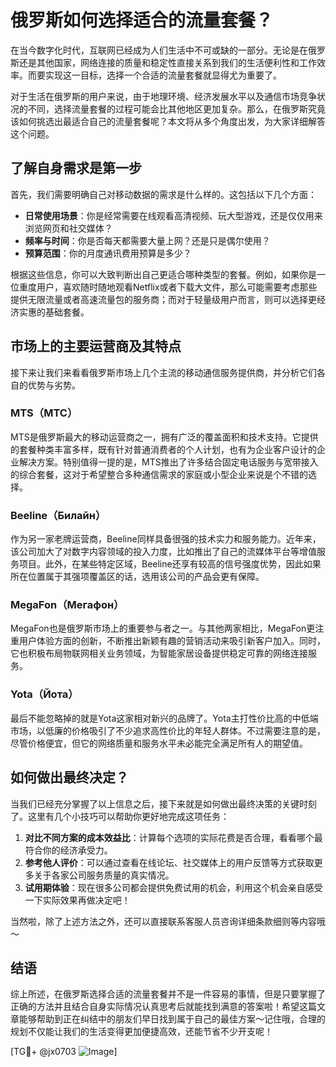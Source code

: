 # 俄罗斯如何选择适合的流量套餐？

在当今数字化时代，互联网已经成为人们生活中不可或缺的一部分。无论是在俄罗斯还是其他国家，网络连接的质量和稳定性直接关系到我们的生活便利性和工作效率。而要实现这一目标，选择一个合适的流量套餐就显得尤为重要了。

对于生活在俄罗斯的用户来说，由于地理环境、经济发展水平以及通信市场竞争状况的不同，选择流量套餐的过程可能会比其他地区更加复杂。那么，在俄罗斯究竟该如何挑选出最适合自己的流量套餐呢？本文将从多个角度出发，为大家详细解答这个问题。

## 了解自身需求是第一步

首先，我们需要明确自己对移动数据的需求是什么样的。这包括以下几个方面：

- **日常使用场景**：你是经常需要在线观看高清视频、玩大型游戏，还是仅仅用来浏览网页和社交媒体？
- **频率与时间**：你是否每天都需要大量上网？还是只是偶尔使用？
- **预算范围**：你的月度通讯费用预算是多少？

根据这些信息，你可以大致判断出自己更适合哪种类型的套餐。例如，如果你是一位重度用户，喜欢随时随地观看Netflix或者下载大文件，那么可能需要考虑那些提供无限流量或者高速流量包的服务商；而对于轻量级用户而言，则可以选择更经济实惠的基础套餐。

## 市场上的主要运营商及其特点

接下来让我们来看看俄罗斯市场上几个主流的移动通信服务提供商，并分析它们各自的优势与劣势。

### MTS（МТС）
MTS是俄罗斯最大的移动运营商之一，拥有广泛的覆盖面积和技术支持。它提供的套餐种类丰富多样，既有针对普通消费者的个人计划，也有为企业客户设计的企业解决方案。特别值得一提的是，MTS推出了许多结合固定电话服务与宽带接入的综合套餐，这对于希望整合多种通信需求的家庭或小型企业来说是个不错的选择。

### Beeline（Билайн）
作为另一家老牌运营商，Beeline同样具备很强的技术实力和服务能力。近年来，该公司加大了对数字内容领域的投入力度，比如推出了自己的流媒体平台等增值服务项目。此外，在某些特定区域，Beeline还享有较高的信号强度优势，因此如果所在位置属于其强项覆盖区的话，选用该公司的产品会更有保障。

### MegaFon（Мегафон）
MegaFon也是俄罗斯市场上的重要参与者之一。与其他两家相比，MegaFon更注重用户体验方面的创新，不断推出新颖有趣的营销活动来吸引新客户加入。同时，它也积极布局物联网相关业务领域，为智能家居设备提供稳定可靠的网络连接服务。

### Yota（Йота）
最后不能忽略掉的就是Yota这家相对新兴的品牌了。Yota主打性价比高的中低端市场，以低廉的价格吸引了不少追求高性价比的年轻人群体。不过需要注意的是，尽管价格便宜，但它的网络质量和服务水平未必能完全满足所有人的期望值。

## 如何做出最终决定？

当我们已经充分掌握了以上信息之后，接下来就是如何做出最终决策的关键时刻了。这里有几个小技巧可以帮助你更好地完成这项任务：

1. **对比不同方案的成本效益比**：计算每个选项的实际花费是否合理，看看哪个最符合你的经济承受力。
2. **参考他人评价**：可以通过查看在线论坛、社交媒体上的用户反馈等方式获取更多关于各家公司服务质量的真实情况。
3. **试用期体验**：现在很多公司都会提供免费试用的机会，利用这个机会亲自感受一下实际效果再做决定吧！

当然啦，除了上述方法之外，还可以直接联系客服人员咨询详细条款细则等内容哦～

## 结语

综上所述，在俄罗斯选择合适的流量套餐并不是一件容易的事情，但是只要掌握了正确的方法并且结合自身实际情况认真思考后就能找到满意的答案啦！希望这篇文章能够帮助到正在纠结中的朋友们早日找到属于自己的最佳方案～记住哦，合理的规划不仅能让我们的生活变得更加便捷高效，还能节省不少开支呢！

[TG💪+ @jx0703 ![Image](https://github.com/user-attachments/assets/dbca1d08-cadb-493c-b0ec-ad6f7a83f270)]